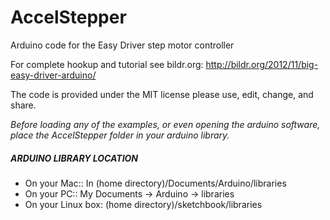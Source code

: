 # AccelStepper
Arduino code for the Easy Driver step motor controller

For complete hookup and tutorial see bildr.org: http://bildr.org/2012/11/big-easy-driver-arduino/

The code is provided under the MIT license please use, edit, change, and share. 

*Before loading any of the examples, or even opening the arduino software, place the AccelStepper folder in your arduino library.*

##### ARDUINO LIBRARY LOCATION
* On your Mac:: In (home directory)/Documents/Arduino/libraries  
* On your PC:: My Documents -> Arduino -> libraries  
* On your Linux box: (home directory)/sketchbook/libraries  



